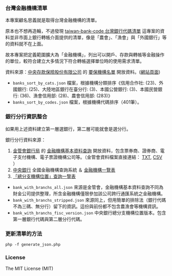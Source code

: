 ### 台灣金融機構清單

本專案顧名思義就是取得台灣金融機構的清單。

原本也不想再造輪，不過發現 [taiwan-bank-code 台灣銀行代碼清單](https://github.com/wsmwason/taiwan-bank-code) 這專案的資料並非市面上銀行轉帳介面提供的清單，像是「農會」、「漁會」與「外國銀行」等的資料就不在上面。

故本專案把定義範圍擴大為「金融機構」，列出可以開戶、存款與轉帳等金融操作的單位，較符合建立大多情況下符合轉帳選擇單位時的使用需求清單。

資料來源：[中央存款保險股份有限公司](https://data.gov.tw/datasets/search?qs=714) 的 [要保機構名單](https://data.gov.tw/dataset/11262) 開放資料。([網站頁面](https://www.cdic.gov.tw/main_ch/docdetail.aspx?uid=35&pid=9&docid=1760))

- `banks_sort_by_cats.json` 檔案，根據機構分類排序《信用合作社: (23)、外國銀行: (25)、大陸地區銀行在臺分行: (3)、本國公營銀行: (3)、本國民營銀行: (36)、漁會信用部: (28)、農會信用部: (283)》
- `banks_sort_by_codes.json` 檔案，根據機構代碼排序（401筆）。

### 銀行分行資訊整合

如果用上述資料建立第一層選銀行，第二層可能就會是選分行。

銀行分行資料來源：

1.  [金管會銀行局](https://www.banking.gov.tw/ch/home.jsp?id=60&parentpath=0,4&mcustomize=FscSearch_BankType.jsp&type=1) 的 [金融機構基本資料查詢](https://data.gov.tw/dataset/6041) 開放資料，包含票券商、證券商、電子支付機構、電子票證機構公司等。（金管會資料檔案直接連結： [TXT](https://www.banking.gov.tw/ch/ap/bankno_text.jsp), [CSV](https://www.banking.gov.tw/ch/ap/bankno_excel.jsp) ）
2. [中央銀行](https://www.cbc.gov.tw/tw/sp-bank-qform-1.html) 全國金融機構查詢系統 ＆ [金融機構一覽表](https://data.gov.tw/dataset/10814)
3. [「總分支機構位置」查詢一覽表](https://data.gov.tw/dataset/24323)


- `bank_with_branchs_all.json` 來源是金管會，金融機構基本資料查詢不同為財金公司提供整理，所含金融機構僅限參加該公司跨行通匯系統之金融機構。
- `bank_with_branchs_stripped.json` 來源同上，但用簡單的排除法（銀行代碼不為三碼、無分行）留下的資訊。這份與前份都不包含農漁會等機構資訊。
- `bank_with_branchs_fisc_version.json` 中央銀行總分支機構位置版本。包含第一層銀行代碼與第二層分行代碼。


### 更新清單的方法 

```
php -f generate_json.php
```

### License
The MIT License (MIT)